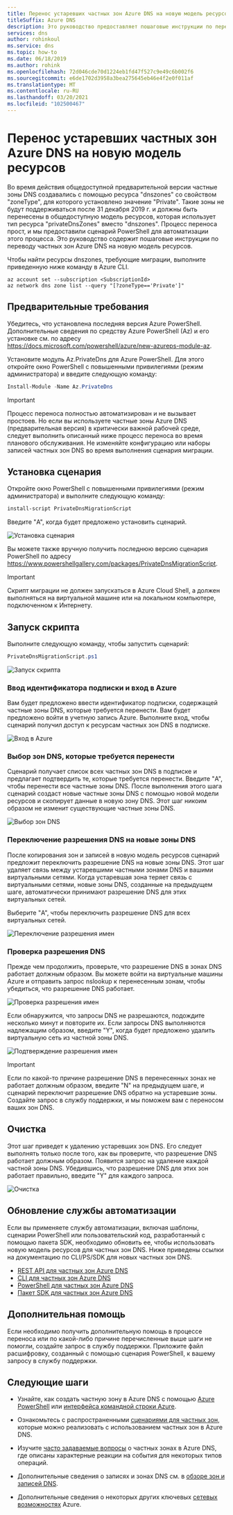 ```yaml
---
title: Перенос устаревших частных зон Azure DNS на новую модель ресурсов
titleSuffix: Azure DNS
description: Это руководство предоставляет пошаговые инструкции по переносу устаревших частных зон DNS на последнюю модель ресурсов
services: dns
author: rohinkoul
ms.service: dns
ms.topic: how-to
ms.date: 06/18/2019
ms.author: rohink
ms.openlocfilehash: 72d046cde70d1224eb1fd47f527c9e49c6b002f6
ms.sourcegitcommit: e6de1702d3958a3bea275645eb46e4f2e0f011af
ms.translationtype: MT
ms.contentlocale: ru-RU
ms.lasthandoff: 03/20/2021
ms.locfileid: "102500467"
---
```

# <a name="migrating-legacy-azure-dns-private-zones-to-new-resource-model"></a>Перенос устаревших частных зон Azure DNS на новую модель ресурсов

Во время действия общедоступной предварительной версии частные зоны DNS создавались с помощью ресурса "dnszones" со свойством "zoneType", для которого установлено значение "Private". Такие зоны не будут поддерживаться после 31 декабря 2019 г. и должны быть перенесены в общедоступную модель ресурсов, которая использует тип ресурса "privateDnsZones" вместо "dnszones". Процесс переноса прост, и мы предоставили сценарий PowerShell для автоматизации этого процесса. Это руководство содержит пошаговые инструкции по переводу частных зон Azure DNS на новую модель ресурсов.

Чтобы найти ресурсы dnszones, требующие миграции, выполните приведенную ниже команду в Azure CLI.
```azurecli
az account set --subscription <SubscriptionId>
az network dns zone list --query "[?zoneType=='Private']"
```

## <a name="prerequisites"></a>Предварительные требования

Убедитесь, что установлена последняя версия Azure PowerShell. Дополнительные сведения по средству Azure PowerShell (Az) и его установке см. по адресу https://docs.microsoft.com/powershell/azure/new-azureps-module-az.

Установите модуль Az.PrivateDns для Azure PowerShell. Для этого откройте окно PowerShell с повышенными привилегиями (режим администратора) и введите следующую команду:

```powershell
Install-Module -Name Az.PrivateDns
```

>[!IMPORTANT]
>Процесс переноса полностью автоматизирован и не вызывает простоев. Но если вы используете частные зоны Azure DNS (предварительная версия) в критически важной рабочей среде, следует выполнить описанный ниже процесс переноса во время планового обслуживания. Не изменяйте конфигурацию или наборы записей частных зон DNS во время выполнения сценария миграции.

## <a name="installing-the-script"></a>Установка сценария

Откройте окно PowerShell с повышенными привилегиями (режим администратора) и выполните следующую команду:

```powershell
install-script PrivateDnsMigrationScript
```

Введите "A", когда будет предложено установить сценарий.

![Установка сценария](./media/private-dns-migration-guide/install-migration-script.png)

Вы можете также вручную получить последнюю версию сценария PowerShell по адресу https://www.powershellgallery.com/packages/PrivateDnsMigrationScript.

>[!IMPORTANT]
>Скрипт миграции не должен запускаться в Azure Cloud Shell, а должен выполняться на виртуальной машине или на локальном компьютере, подключенном к Интернету.

## <a name="running-the-script"></a>Запуск скрипта

Выполните следующую команду, чтобы запустить сценарий:

```powershell
PrivateDnsMigrationScript.ps1
```

![Запуск скрипта](./media/private-dns-migration-guide/running-migration-script.png)

### <a name="enter-the-subscription-id-and-sign-in-to-azure"></a>Ввод идентификатора подписки и вход в Azure

Вам будет предложено ввести идентификатор подписки, содержащей частные зоны DNS, которые требуется перенести. Вам будет предложено войти в учетную запись Azure. Выполните вход, чтобы сценарий получил доступ к ресурсам частных зон DNS в подписке.

![Вход в Azure](./media/private-dns-migration-guide/login-migration-script.png)

### <a name="select-the-dns-zones-you-want-to-migrate"></a>Выбор зон DNS, которые требуется перенести

Сценарий получает список всех частных зон DNS в подписке и предлагает подтвердить те, которые требуется перенести. Введите "A", чтобы перенести все частные зоны DNS. После выполнения этого шага сценарий создаст новые частные зоны DNS с помощью новой модели ресурсов и скопирует данные в новую зону DNS. Этот шаг никоим образом не изменит существующие частные зоны DNS.

![Выбор зон DNS](./media/private-dns-migration-guide/migratezone-migration-script.png)

### <a name="switching-dns-resolution-to-the-new-dns-zones"></a>Переключение разрешения DNS на новые зоны DNS

После копирования зон и записей в новую модель ресурсов сценарий предложит переключить разрешение DNS на новые зоны DNS. Этот шаг удаляет связь между устаревшими частными зонами DNS и вашими виртуальными сетями. Когда устаревшая зона теряет связь с виртуальными сетями, новые зоны DNS, созданные на предыдущем шаге, автоматически принимают разрешение DNS для этих виртуальных сетей.

Выберите "A", чтобы переключить разрешение DNS для всех виртуальных сетей.

![Переключение разрешения имен](./media/private-dns-migration-guide/switchresolution-migration-script.png)

### <a name="verify-the-dns-resolution"></a>Проверка разрешения DNS

Прежде чем продолжить, проверьте, что разрешение DNS в зонах DNS работает должным образом. Вы можете войти на виртуальные машины Azure и отправить запрос nslookup к перенесенным зонам, чтобы убедиться, что разрешение DNS работает.

![Проверка разрешения имен](./media/private-dns-migration-guide/verifyresolution-migration-script.png)

Если обнаружится, что запросы DNS не разрешаются, подождите несколько минут и повторите их. Если запросы DNS выполняются надлежащим образом, введите "Y", когда будет предложено удалить виртуальную сеть из частной зоны DNS.

![Подтверждение разрешения имен](./media/private-dns-migration-guide/confirmresolution-migration-script.png)

>[!IMPORTANT]
>Если по какой-то причине разрешение DNS в перенесенных зонах не работает должным образом, введите "N" на предыдущем шаге, и сценарий переключит разрешение DNS обратно на устаревшие зоны. Создайте запрос в службу поддержки, и мы поможем вам с переносом ваших зон DNS.

## <a name="cleanup"></a>Очистка

Этот шаг приведет к удалению устаревших зон DNS. Его следует выполнять только после того, как вы проверите, что разрешение DNS работает должным образом. Появится запрос на удаление каждой частной зоны DNS. Убедившись, что разрешение DNS для этих зон работает правильно, введите "Y" для каждого запроса.

![Очистка](./media/private-dns-migration-guide/cleanup-migration-script.png)

## <a name="update-your-automation"></a>Обновление службы автоматизации

Если вы применяете службу автоматизации, включая шаблоны, сценарии PowerShell или пользовательский код, разработанный с помощью пакета SDK, необходимо обновить ее, чтобы использовать новую модель ресурсов для частных зон DNS. Ниже приведены ссылки на документацию по CLI/PS/SDK для новых частных зон DNS.
* [REST API для частных зон Azure DNS](/rest/api/dns/privatedns/privatezones)
* [CLI для частных зон Azure DNS](/cli/azure/ext/privatedns/network/private-dns)
* [PowerShell для частных зон Azure DNS](/powershell/module/az.privatedns/)
* [Пакет SDK для частных зон Azure DNS](/dotnet/api/overview/azure/privatedns/management?view=azure-dotnet-preview)

## <a name="need-further-help"></a>Дополнительная помощь

Если необходимо получить дополнительную помощь в процессе переноса или по какой-либо причине перечисленные выше шаги не помогли, создайте запрос в службу поддержки. Приложите файл расшифровку, созданный с помощью сценария PowerShell, к вашему запросу в службу поддержки.

## <a name="next-steps"></a>Следующие шаги

* Узнайте, как создать частную зону в Azure DNS с помощью [Azure PowerShell](./private-dns-getstarted-powershell.md) или [интерфейса командной строки Azure](./private-dns-getstarted-cli.md).

* Ознакомьтесь с распространенными [сценариями для частных зон](./private-dns-scenarios.md), которые можно реализовать с использованием частных зон в Azure DNS.

* Изучите [часто задаваемые вопросы](./dns-faq-private.md) о частных зонах в Azure DNS, где описаны характерные реакции на события для некоторых типов операций.

* Дополнительные сведения о записях и зонах DNS см. в [обзоре зон и записей DNS](dns-zones-records.md).

* Дополнительные сведения о некоторых других ключевых [сетевых возможностях](../networking/networking-overview.md) Azure.